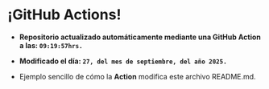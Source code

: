 # ¡GitHub Actions!
* **Repositorio actualizado automáticamente mediante una GitHub Action a las: `09:19:57hrs.`**
* **Modificado el día: `27, del mes de septiembre, del año 2025.`**

* Ejemplo sencillo de cómo la **Action** modifica este archivo README.md.
